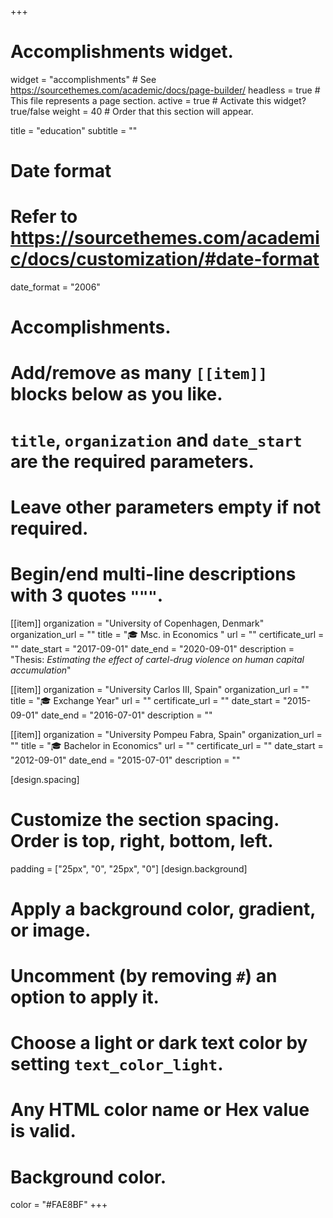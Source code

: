 +++
# Accomplishments widget.
widget = "accomplishments"  # See https://sourcethemes.com/academic/docs/page-builder/
headless = true  # This file represents a page section.
active = true  # Activate this widget? true/false
weight = 40  # Order that this section will appear.

title = "education"
subtitle = ""

# Date format
#   Refer to https://sourcethemes.com/academic/docs/customization/#date-format
date_format = "2006"

# Accomplishments.
#   Add/remove as many `[[item]]` blocks below as you like.
#   `title`, `organization` and `date_start` are the required parameters.
#   Leave other parameters empty if not required.
#   Begin/end multi-line descriptions with 3 quotes `"""`.

[[item]]
  organization = "University of Copenhagen, Denmark"
  organization_url = ""
  title = "🎓 Msc. in Economics "
  url = ""
  certificate_url = ""
  date_start = "2017-09-01"
  date_end = "2020-09-01"
  description = "Thesis: *Estimating the effect of cartel-drug violence on human capital accumulation*"

  [[item]]
    organization = "University Carlos III, Spain"
    organization_url = ""
    title = "🎓 Exchange Year"
    url = ""
    certificate_url = ""
    date_start = "2015-09-01"
    date_end = "2016-07-01"
    description = ""

  [[item]]
    organization = "University Pompeu Fabra, Spain"
    organization_url = ""
    title = "🎓 Bachelor in Economics"
    url = ""
    certificate_url = ""
    date_start = "2012-09-01"
    date_end = "2015-07-01"
    description = ""

[design.spacing]
  # Customize the section spacing. Order is top, right, bottom, left.
  padding = ["25px", "0", "25px", "0"]
[design.background]
  # Apply a background color, gradient, or image.
  #   Uncomment (by removing `#`) an option to apply it.
  #   Choose a light or dark text color by setting `text_color_light`.
  #   Any HTML color name or Hex value is valid.

  # Background color.
   color = "#FAE8BF"
+++

